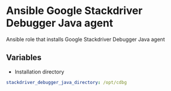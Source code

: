 # Ansible Google Stackdriver Debugger Java agent

Ansible role that installs Google Stackdriver Debugger Java agent

## Variables

+ Installation directory
```yaml
stackdriver_debugger_java_directory: /opt/cdbg
```
